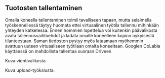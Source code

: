 ## Tuotosten tallentaminen

<p>Omalla koneella tallentaminen toimii tavalliseen tapaan, mutta selaimella työskennellessä täytyy huomata ettei virtuaalinen työtila tallennu mihinkään yhteyden katketessa.
Ennen hommien lopettelua voi kuitenkin päävalikosta avata tallennusvaihtoehdot ja ladata omalle koneelleen kopion nykyisestä tilanteestaan. Saman tiedoston pystyy myös lataamaan
myöhemmin avattuun uuteen virtuaaliseen työtilaan omalta koneeltaan. Googlen CoLabia käyttäessä on mahdollista tallentaa suoraan Driveen.</p>

Kuva vientivalikosta.

Kuva upload-työkalusta.
